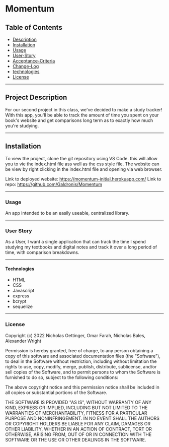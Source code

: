 # Momentum



## Table of Contents 

- [Description](#description)
- [Installation](#installation)
- [Usage](#usage)
- [User-Story](#user-story)
- [Acceptance-Criteria](#acceptance-criteria)
- [Change-Log](#change-log)
- [technologies](#technologies)
- [License](#license)

---

## Project Description 

For our second project in this class, we've decided to make a study tracker! With this app, you'll be able to track the amount of time you spent on your book's website and get comparisons long term as to exactly how much you're studying. 

---

## Installation

To view the project, clone the git repository using VS Code. this will allow you to vie the index.html file ass well as the css style file. The website can be view by right clicking in the index.html file and opening via web browser.

Link to deployed website: https://momentum-initial.herokuapp.com/
Link to repo: https://github.com/Galdronis/Momentum


---

### Usage

An app intended to be an easily useable, centralized library.

---

### User Story

As a User, I want a single application that can track the time I spend studying my textbooks and digital notes and track it over a long period of time, with comparison breakdowns.

---

#### Technologies

- HTML
- CSS
- Javascript
- express
- bcrypt
- sequelize


---

### License

Copyright (c) 2022  Nicholas Oettinger, Omar Farah, Nicholas Bales, Alexander Wright

Permission is hereby granted, free of charge, to any person obtaining a copy of this software and associated documentation files (the "Software"), to deal in the Software without restriction, including without limitation the rights to use, copy, modify, merge, publish, distribute, sublicense, and/or sell copies of the Software, and to permit persons to whom the Software is furnished to do so, subject to the following conditions:

The above copyright notice and this permission notice shall be included in all copies or substantial portions of the Software.

THE SOFTWARE IS PROVIDED "AS IS", WITHOUT WARRANTY OF ANY KIND, EXPRESS OR IMPLIED, INCLUDING BUT NOT LIMITED TO THE WARRANTIES OF MERCHANTABILITY, FITNESS FOR A PARTICULAR PURPOSE AND NONINFRINGEMENT. IN NO EVENT SHALL THE AUTHORS OR COPYRIGHT HOLDERS BE LIABLE FOR ANY CLAIM, DAMAGES OR OTHER LIABILITY, WHETHER IN AN ACTION OF CONTRACT, TORT OR OTHERWISE, ARISING FROM, OUT OF OR IN CONNECTION WITH THE SOFTWARE OR THE USE OR OTHER DEALINGS IN THE SOFTWARE.
